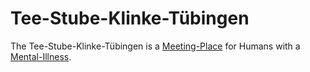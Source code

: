 # Tee-Stube-Klinke-Tübingen

The Tee-Stube-Klinke-Tübingen is a [Meeting-Place](404.md) for Humans with a [Mental-Illness](48000013.md).